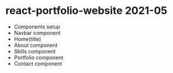 # react-portfolio-website 2021-05

- Components setup
- Navbar component
- Home(title)
- About component
- Skills component
- Portfolio component
- Contact component